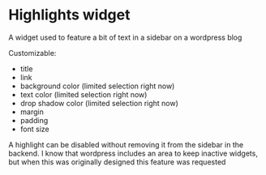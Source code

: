 Highlights widget	
==
A widget used to feature a bit of text in a sidebar on a wordpress blog

Customizable:
* title
* link
* background color (limited selection right now)
* text color (limited selection right now)
* drop shadow color (limited selection right now)
* margin
* padding
* font size

A highlight can be disabled without removing it from the sidebar in the backend.
I know that wordpress includes an area to keep inactive widgets, but when this was originally designed this feature was requested
